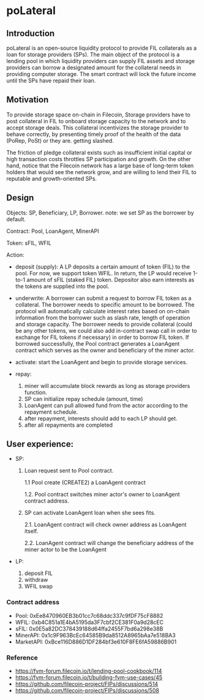 # poLateral

## Introduction
poLateral is an open-source liquidity protocol to provide FIL collaterals as a loan for storage providers (SPs). The main object of the protocol is a lending pool in which liquidity providers can supply FIL assets and storage providers can borrow a designated amount for the collateral needs in providing computer storage. The smart contract will lock the future income until the SPs have repaid their loan. 

## Motivation
To provide storage space on-chain in Filecoin, Storage providers have to post collateral in FIL to onboard storage capacity to the network and to accept storage deals. This collateral incentivizes the storage provider to behave correctly, by presenting timely proof of the health of the data (PoRep, PoSt) or they are. getting slashed. 

The friction of pledge collateral exists such as insufficient initial capital or high transaction costs throttles SP participation and growth. On the other hand, notice that the Filecoin network has a large base of long-term token holders that would see the network grow, and are willing to lend their FIL to reputable and growth-oriented SPs. 

## Design

Objects: SP, Beneficiary, LP, Borrower. note: we set SP as the borrower by default. 

Contract: Pool, LoanAgent, MinerAPI

Token: sFIL, WFIL

Action:
  
- deposit (supply): A LP deposits a certain amount of token (FIL) to the pool. For now, we support token WFIL. In return, the LP would receive 1-to-1 amount of sFIL (staked FIL) token. Depositor also earn interests as the tokens are supplied into the pool. 
  
- underwrite: A borrower can submit a request to borrow FIL token as a collateral. The borrower needs to specific amount to be borrowed. The protocol will automatically calculate interest rates based on on-chain information from the borrower such as slash rate, length of operation and storage capacity. The borrower needs to provide collateral (could be any other tokens, we could also add in-contract swap call in order to exchange for FIL tokens if necessary) in order to borrow FIL token. If borrowed successfully, the Pool contract generates a LoanAgent contract which serves as the owner and beneficiary of the miner actor. 

- activate: start the LoanAgent and begin to provide storage services. 

- repay:
    1. miner will accumulate block rewards as long as storage providers function.
    2. SP can initialize repay schedule (amount, time)
    3. LoanAgent can pull allowed fund from the actor according to the repayment schedule. 
    4. after repayment, interests should add to each LP should get. 
    5. after all repayments are completed
	
## User experience: 
- SP:
    1. Loan request sent to Pool contract.
    
       1.1 Pool create (CREATE2) a LoanAgent contract 
       
       1.2. Pool contract switches miner actor's owner to LoanAgent contract address. 
       
    2. SP can activate LoanAgent loan when she sees fits.
    
    	2.1. LoanAgent contract will check owner address as LoanAgent itself.
    	
    	2.2. LoanAgent contract will change the beneficiary address of the miner actor to be the
    	LoanAgent
    	
- LP:
    1. deposit FIL
    2. withdraw
    3. WFIL swap

### Contract address

- Pool: 0xEe8470960EB3b01cc7c68ddc337c9fDF75cF8882
- WFIL: 0xb4C851a1E4bA5195da3F7cbf2CE381F0a9d28cEC
- sFIL: 0x0E5a82DC378439188d64ffa2455F7bd6a298e38B
- MinerAPI: 0x1c9F963BcEc64585B9da8512A8965bAa7e518BA3
- MarketAPI: 0xBce116D886D1DF284bf3e610F8FE6fA59886B901

### Reference
- https://fvm-forum.filecoin.io/t/lending-pool-cookbook/114
- https://fvm-forum.filecoin.io/t/building-fvm-use-cases/45
- https://github.com/filecoin-project/FIPs/discussions/514
- https://github.com/filecoin-project/FIPs/discussions/508
